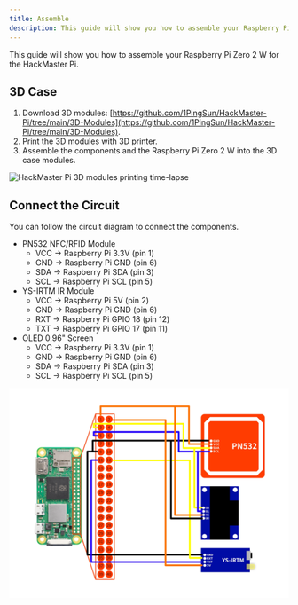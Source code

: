 ```yaml
---
title: Assemble
description: This guide will show you how to assemble your Raspberry Pi Zero 2 W for the HackMaster Pi.
---
```


This guide will show you how to assemble your Raspberry Pi Zero 2 W for the HackMaster Pi.

## 3D Case

1. Download 3D modules: [https://github.com/1PingSun/HackMaster-Pi/tree/main/3D-Modules](https://github.com/1PingSun/HackMaster-Pi/tree/main/3D-Modules).
2. Print the 3D modules with 3D printer.
3. Assemble the components and the Raspberry Pi Zero 2 W into the 3D case modules.

![HackMaster Pi 3D modules printing time-lapse](src/Time-lapse.gif)

## Connect the Circuit

You can follow the circuit diagram to connect the components.

* PN532 NFC/RFID Module
  * VCC → Raspberry Pi 3.3V (pin 1)
  * GND → Raspberry Pi GND (pin 6)
  * SDA → Raspberry Pi SDA (pin 3)
  * SCL → Raspberry Pi SCL (pin 5)
* YS-IRTM IR Module
  * VCC → Raspberry Pi 5V (pin 2)
  * GND → Raspberry Pi GND (pin 6)
  * RXT → Raspberry Pi GPIO 18 (pin 12)
  * TXT → Raspberry Pi GPIO 17 (pin 11)
* OLED 0.96" Screen
  * VCC → Raspberry Pi 3.3V (pin 1)
  * GND → Raspberry Pi GND (pin 6)
  * SDA → Raspberry Pi SDA (pin 3)
  * SCL → Raspberry Pi SCL (pin 5)

![HackMaster Pi Circuit Diagram](src/circuit-diagram.webp)
